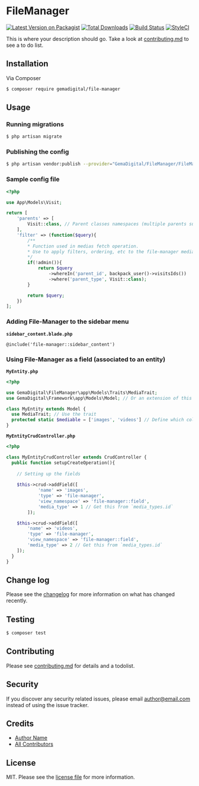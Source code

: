 # FileManager

[![Latest Version on Packagist][ico-version]][link-packagist]
[![Total Downloads][ico-downloads]][link-downloads]
[![Build Status][ico-travis]][link-travis]
[![StyleCI][ico-styleci]][link-styleci]

This is where your description should go. Take a look at [contributing.md](contributing.md) to see a to do list.

## Installation

Via Composer

``` bash
$ composer require gemadigital/file-manager
```

## Usage

### Running migrations

``` bash
$ php artisan migrate
```

### Publishing the config

``` bash
$ php artisan vendor:publish --provider="GemaDigital/FileManager/FileManagerServiceProvider"
```

### Sample config file

``` php
<?php

use App\Models\Visit;

return [
    'parents' => [
        Visit::class, // Parent classes namespaces (multiple parents supported)
    ],
    'filter' => (function($query){
        /**
        * Function used in medias fetch operation.
        * Use to apply filters, ordering, etc to the file-manager medias listing
        */
        if(!admin()){
            return $query
                ->whereIn('parent_id', backpack_user()->visitsIds())
                ->where('parent_type', Visit::class);
        }

        return $query;
    })
];
```

### Adding File-Manager to the sidebar menu
**`sidebar_content.blade.php`**
``` blade
@include('file-manager::sidebar_content')
```

### Using File-Manager as a field (associated to an entity)
**`MyEntity.php`**
``` php
<?php

use GemaDigital\FileManager\app\Models\Traits\MediaTrait;
use GemaDigital\Framework\app\Models\Model; // Or an extension of this class

class MyEntity extends Model {
  use MediaTrait; // Use the trait
  protected static $mediable = ['images', 'videos'] // Define which columns will have medias
}
```

**`MyEntityCrudController.php`**
``` php
<?php

class MyEntityCrudController extends CrudController {
  public function setupCreateOperation(){
  
    // Setting up the fields
    
    $this->crud->addField([
            'name' => 'images',
            'type' => 'file-manager',
            'view_namespace' => 'file-manager::field',
            'media_type' => 1 // Get this from `media_types.id`
        ]);

    $this->crud->addField([
        'name' => 'videos',
        'type' => 'file-manager',
        'view_namespace' => 'file-manager::field',
        'media_type' => 2 // Get this from `media_types.id`
    ]);
  }
}
```

## Change log

Please see the [changelog](changelog.md) for more information on what has changed recently.

## Testing

``` bash
$ composer test
```

## Contributing

Please see [contributing.md](contributing.md) for details and a todolist.

## Security

If you discover any security related issues, please email author@email.com instead of using the issue tracker.

## Credits

- [Author Name][link-author]
- [All Contributors][link-contributors]

## License

MIT. Please see the [license file](license.md) for more information.

[ico-version]: https://img.shields.io/packagist/v/gemadigital/file-manager.svg?style=flat-square
[ico-downloads]: https://img.shields.io/packagist/dt/gemadigital/file-manager.svg?style=flat-square
[ico-travis]: https://img.shields.io/travis/gemadigital/file-manager/master.svg?style=flat-square
[ico-styleci]: https://styleci.io/repos/12345678/shield

[link-packagist]: https://packagist.org/packages/gemadigital/file-manager
[link-downloads]: https://packagist.org/packages/gemadigital/file-manager
[link-travis]: https://travis-ci.org/gemadigital/file-manager
[link-styleci]: https://styleci.io/repos/12345678
[link-author]: https://github.com/gemadigital
[link-contributors]: ../../contributors
